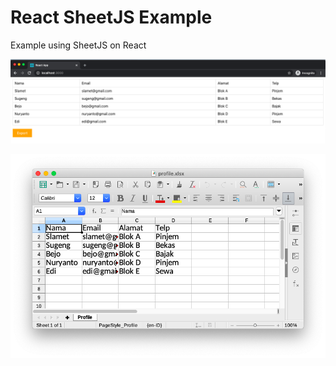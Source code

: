 # React SheetJS Example

Example using SheetJS on React

![](img/html-table.png)

![](img/spreadsheet.png)
